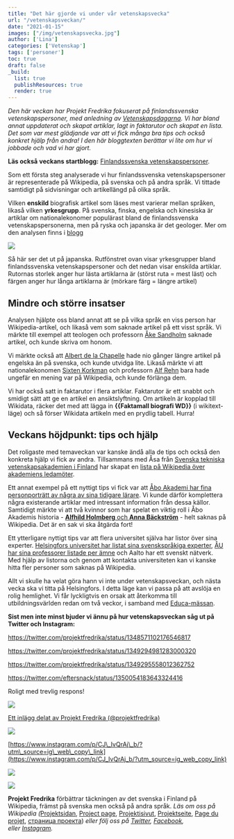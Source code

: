 ```yaml
---
title: "Det här gjorde vi under vår vetenskapsvecka"
url: "/vetenskapsveckan/"
date: "2021-01-15"
images: ["/img/vetenskapsvecka.jpg"]
author: ['Lina']
categories: ['Vetenskap']
tags: ['personer']
toc: true
draft: false
_build:
  list: true
  publishResources: true
  render: true
---
```


_Den här veckan har Projekt Fredrika fokuserat på finlandssvenska vetenskapspersoner, med anledning av [Vetenskapsdagarna](https://www.tieteenpaivat.fi/sv). Vi har bland annat uppdaterat och skapat artiklar, lagt in faktarutor och skapat en lista. Det som var mest glädjande var att vi fick många bra tips och också konkret hjälp från andra! I den här bloggtexten berättar vi lite om hur vi jobbade och vad vi har gjort._

**Läs också** **veckans startblogg:** [Finlandssvenska vetenskapspersoner](https://projektfredrika.fi/vetenskapspersoner/).

Som ett första steg analyserade vi hur finlandssvenska vetenskapspersoner är representerade på Wikipedia, på svenska och på andra språk. Vi tittade samtidigt på sidvisningar och artikellängd på olika språk.

Vilken **enskild** biografisk artikel som läses mest varierar mellan språken, likaså vilken **yrkesgrupp**. På svenska, finska, engelska och kinesiska är artiklar om nationalekonomer populärast bland de finlandssvenska vetenskapspersonerna, men på ryska och japanska är det geologer. Mer om den analysen finns i [blogg](https://projektfredrika.fi/vetenskapspersoner/)

![](/2021/01/image-11.png)

Så här ser det ut på japanska. Rutfönstret ovan visar yrkesgrupper bland finlandssvenska vetenskapspersoner och det nedan visar enskilda artiklar. Rutornas storlek anger hur lästa artiklarna är (störst ruta = mest läst) och färgen anger hur långa artiklarna är (mörkare färg = längre artikel)

Mindre och större insatser
--------------------------

Analysen hjälpte oss bland annat att se på vilka språk en viss person har Wikipedia-artikel, och likaså vem som saknade artikel på ett visst språk. Vi märkte till exempel att teologen och professorn [Åke Sandholm](https://sv.wikipedia.org/wiki/%C3%85ke_Sandholm) saknade artikel, och kunde skriva om honom.

Vi märkte också att [Albert de la Chapelle](https://sv.wikipedia.org/wiki/Albert_de_la_Chapelle_den_yngre’) hade nio gånger längre artikel på engelska än på svenska, och kunde utvidga lite. Likaså märkte vi att nationalekonomen [Sixten Korkman](https://sv.wikipedia.org/wiki/Sixten_Korkman) och professorn [Alf Rehn](https://sv.wikipedia.org/wiki/Alf_Rehn) bara hade ungefär en mening var på Wikipedia, och kunde förlänga dem.

Vi har också satt in faktarutor i flera artiklar. Faktarutor är ett snabbt och smidigt sätt att ge en artikel en ansiktslyftning. Om artikeln är kopplad till Wikidata, räcker det med att lägga in **{{Faktamall biografi WD}}** (i wikitext-läge) och så förser Wikidata artikeln med en prydlig tabell. Hurra!

Veckans höjdpunkt: tips och hjälp
---------------------------------

Det roligaste med temaveckan var kanske ändå alla de tips och också den konkreta hjälp vi fick av andra. Tillsammans med Åsa från [Svenska tekniska vetenskapsakademien i Finland](https://www.stvif.fi/) har skapat en [lista på Wikipedia över akademiens ledamöter](https://sv.wikipedia.org/wiki/Kategori:Ledam%C3%B6ter_av_Svenska_tekniska_vetenskapsakademien_i_Finland).

Ett annat exempel på ett nyttigt tips vi fick var att [Åbo Akademi har fina personporträtt av några av sina tidigare lärare](https://www.abo.fi/om-abo-akademi/profiler-i-abo-akademis-historia/). Vi kunde därför komplettera några existerande artiklar med intressant information från dessa källor. Samtidigt märkte vi att två kvinnor som har spelat en viktig roll i Åbo Akademis historia - [**Alfhild Holmberg** och **Anna Bäckström**](https://www.abo.fi/nyheter/anna-backstrom-holl-abo-akademi-pa-fotter-i-flera-decennier/) - helt saknas på Wikipedia. Det är en sak vi ska åtgärda fort!

Ett ytterligare nyttigt tips var att flera universitet själva har listor över sina experter. [Helsingfors universitet har listat sina svenskspråkiga experter](https://www.helsinki.fi/sv/svensksprakiga-experter), [ÅU har sina professorer listade per ämne](https://www.abo.fi/) och Aalto har ett svenskt nätverk. Med hjälp av listorna och genom att kontakta universiteten kan vi kanske hitta fler personer som saknas på Wikipedia.

Allt vi skulle ha velat göra hann vi inte under vetenskapsveckan, och nästa vecka ska vi titta på Helsingfors. I detta läge kan vi passa på att avslöja en rolig hemlighet. Vi får lyckligtvis en orsak att återkomma till utbildningsvärlden redan om två veckor, i samband med [Educa-mässan](https://educa.messukeskus.com/?lang=sv).

**Sist men inte minst bjuder vi ännu på hur vetenskapsveckan såg ut på Twitter och Instagram:**

https://twitter.com/projektfredrika/status/1348571102176546817

https://twitter.com/projektfredrika/status/1349294981283000320

https://twitter.com/projektfredrika/status/1349295558012362752

https://twitter.com/eftersnack/status/1350054183643324416

Roligt med trevlig respons!

![](/2021/01/image-13-1024x653.png)

[Ett inlägg delat av Projekt Fredrika (@projektfredrika)](https://www.instagram.com/p/CJ6AfMWM4oD/?utm_source=ig_embed&utm_campaign=loading)

![](/2021/01/image-14-1024x657.png)

[https://www.instagram.com/p/CJ\_IvQrAj\_b/?utm\_source=ig\_web\_copy\_link](https://www.instagram.com/p/CJ_IvQrAj_b/?utm_source=ig_web_copy_link)

![](/2021/01/image-15-1024x661.png)

![](/2021/01/image-16-1024x650.png)

  
  

**Projekt Fredrika** förbättrar täckningen av det svenska i Finland på Wikipedia, främst på svenska men också på andra språk. _Läs om oss på Wikipedia (_[Projektsidan](https://sv.wikipedia.org/wiki/Wikipedia:Projekt_Fredrika), [Project page](https://en.wikipedia.org/wiki/Wikipedia:Projekt_Fredrika), [Projektisivut](https://fi.wikipedia.org/wiki/Wikipedia:Projekt_Fredrika), [Projektseite](https://de.wikipedia.org/wiki/Wikipedia:Projekt_Fredrika), [Page du projet](https://fr.wikipedia.org/wiki/Wikipedia:Projekt_Fredrika), [страница проекта](https://ru.wikipedia.org/wiki/Wikipedia:Projekt_Fredrika)) _eller följ oss på [Twitter](https://twitter.com/projektfredrika), [Facebook](https://www.facebook.com/projektfredrika/), eller [Instagram](http://instagram.com/projektfredrika)._